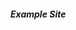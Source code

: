 <head>
<!-- Global site tag (gtag.js) - Google Analytics -->
<script async src="https://www.googletagmanager.com/gtag/js?id=G-Y5P4XY6Y74"></script>
<script>
  window.dataLayer = window.dataLayer || [];
  function gtag(){dataLayer.push(arguments);}
  gtag('js', new Date());

  gtag('config', 'G-Y5P4XY6Y74');
</script>
</head>
<h5>Example Site</h5>

